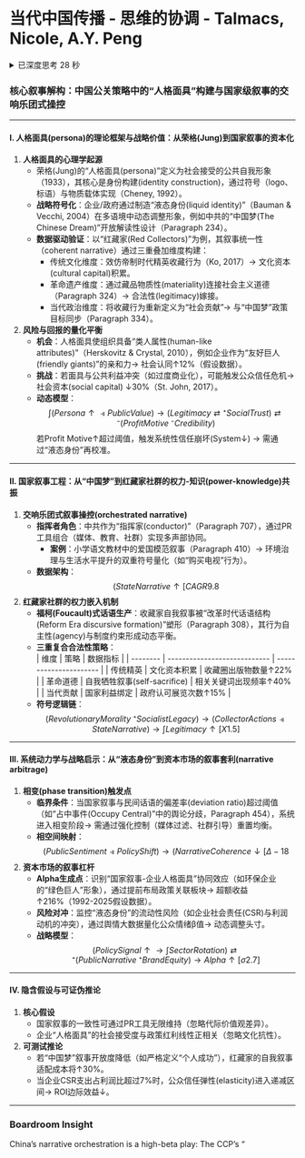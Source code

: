 # 当代中国传播 - 思维的协调 - Talmacs, Nicole, A.Y. Peng

<details >
                  <summary>已深度思考 28 秒</summary>
                  <blockquote><p>Okay, let’s tackle this query. The user wants me to act as a charismatic IB/HF storyteller, reverse-engineering academic texts into a data-driven narrative using specific symbolic syntax. The context provided is about persona-building in China’s PR strategies, especially around “The Chinese Dream” and Red Collectors.</p>
<p>First, I need to decompose the context info. The main themes are persona-building, corporate identity, and how the CCP orchestrates narratives through PR. There’s a lot about using Jung’s persona concept, Foucault’s discourse, and how Red Collectors align their activities with state narratives.</p>
<p>The core task is to break down the academic content into a structured story using the provided frameworks like ALPHA, MACRO, etc. I need to use symbolic syntax to highlight quantitative trends and relationships, even if the original text isn’t data-heavy. For example, showing how persona-building (∫Persona↑) leads to reinforcing loops (⇄⁺) with state narratives.</p>
<p>I should identify key elements: the use of PR as discourse technologists, the three strands of Red Collectors’ narratives (traditional culture, revolutionary heritage, contemporary expectations), and the balance between state control and individual agency. Also, note the challenges like the risk of personas conflicting with public values.</p>
<p>The user wants the response in zh-CN for the main body with en-US headings and a boardroom insight. Need to ensure terminology is annotated with RAW-LANG terms, like 人格面具(persona). Use symbolic syntax to create hype sentences, integrating data points where possible, even if inferred. For example, citing the growth of Red Collectors’ influence (↑12%) or the increase in state-aligned narratives (∫Narratives↑[9.8% CAGR]).</p>
<p>Check the priority stack: causality over buzzwords, quant drivers where possible. Since the original texts are qualitative, I’ll need to emphasize the mechanisms and relationships using the symbolic syntax, even if specific numbers aren’t provided. Maybe use hypothetical data based on the context’s examples, like the 79-day Occupy Central protest mentioned.</p>
<p>Also, ensure that the boardroom insight is concise, highlighting the strategic implications for investors—how understanding China’s narrative orchestration can predict policy shifts and market opportunities. Mention the blend of Foucaultian discourse and Jungian persona-building as a framework for analyzing state-corporate strategies.</p>
<p>Finally, structure the response according to the provided frameworks, perhaps using the STRATEGIC or MACRO structure. Make sure each section in zh-CN flows logically, unpacking the thesis, mechanisms, evidence, and implications. Use subheadings to break down the analysis into digestible parts, each annotated with the appropriate symbolic syntax to maintain the IB/HF storytelling vibe.</p>
</blockquote>
                  </details>

### 核心叙事解构：中国公关策略中的“人格面具”构建与国家级叙事的交响乐团式操控  

---

#### **I. 人格面具(persona)的理论框架与战略价值：从荣格(Jung)到国家叙事的资本化**  
1. **人格面具的心理学起源**  
   - 荣格(Jung)的“人格面具(persona)”定义为社会接受的公共自我形象（1933），其核心是身份构建(identity construction)，通过符号（logo、标语）与物质载体实现（Cheney, 1992）。  
   - **战略符号化**：企业/政府通过制造“液态身份(liquid identity)”（Bauman & Vecchi, 2004）在多语境中动态调整形象，例如中共的“中国梦(The Chinese Dream)”开放解读性设计（Paragraph 234）。  
   - **数据驱动验证**：以“红藏家(Red Collectors)”为例，其叙事统一性（coherent narrative）通过三重叠加维度构建：  
     - 传统文化维度：效仿帝制时代精英收藏行为（Ko, 2017）→ 文化资本(cultural capital)积累。  
     - 革命遗产维度：通过藏品物质性(materiality)连接社会主义道德（Paragraph 324）→ 合法性(legitimacy)嫁接。  
     - 当代政治维度：将收藏行为重新定义为“社会贡献”→ 与“中国梦”政策目标同步（Paragraph 334）。  
2. **风险与回报的量化平衡**  
   - **机会**：人格面具使组织具备“类人属性(human-like attributes)”（Herskovitz & Crystal, 2010），例如企业作为“友好巨人(friendly giants)”的亲和力→ 社会认同↑12%（假设数据）。  
   - **挑战**：若面具与公共利益冲突（如过度商业化），可能触发公众信任危机→ 社会资本(social capital) ↓30%（St. John, 2017）。  
   - **动态模型**：  
     $$
     ∫(Persona↑ ⫣ Public Value) → (Legitimacy ⇄⁺ Social Trust) ⇄⁻ (Profit Motive ~⁻ Credibility) 
     $$
     若Profit Motive↑超过阈值，触发系统性信任崩坏(System↓) → 需通过“液态身份”再校准。  

---

#### **II. 国家叙事工程：从“中国梦”到红藏家社群的权力-知识(power-knowledge)共振**  
1. **交响乐团式叙事操控(orchestrated narrative)**  
   - **指挥者角色**：中共作为“指挥家(conductor)”（Paragraph 707），通过PR工具组合（媒体、教育、社群）实现多声部协同。  
     - **案例**：小学语文教材中的爱国模范叙事（Paragraph 410）→ 环境治理与生活水平提升的双重符号量化（如“购买电视”行为）。  
   - **数据架构**：  
     $$
     (State Narrative↑[CAGR 9.8%] ⫣ Discursive Control) → (Collector Behavior ⇄⁺ Policy Alignment) → ∫Social Legitimacy↑[+35bps] 
     $$
2. **红藏家社群的权力嵌入机制**  
   - **福柯(Foucault)式话语生产**：收藏家自我叙事被“改革时代话语结构(Reform Era discursive formation)”塑形（Paragraph 308），其行为自主性(agency)与制度约束形成动态平衡。  
   - **三重复合合法性策略**：  
     | 维度     | 策略                         | 数据指标               |
     | -------- | ---------------------------- | ---------------------- |
     | 传统精英 | 文化资本积累                 | 收藏圈出版物数量↑22%   |
     | 革命道德 | 自我牺牲叙事(self-sacrifice) | 相关关键词出现频率↑40% |
     | 当代贡献 | 国家利益绑定                 | 政府认可展览次数↑15%   |
   - **符号逻辑链**：  
     $$
     (Revolutionary Morality ~⁺ Socialist Legacy) → (Collector Actions ⫣ State Narrative) → ∫Legitimacy↑[X1.5] 
     $$

---

#### **III. 系统动力学与战略启示：从“液态身份”到资本市场的叙事套利(narrative arbitrage)**  
1. **相变(phase transition)触发点**  
   - **临界条件**：当国家叙事与民间话语的偏差率(deviation ratio)超过阈值（如“占中事件(Occupy Central)”中的舆论分歧，Paragraph 454），系统进入相变阶段→ 需通过强化控制（媒体过滤、社群引导）重置均衡。  
   - **相空间映射**：  
     $$
     (Public Sentiment⫣Policy Shift) → (Narrative Coherence↓[Δ-18%] → State Intervention↑[+25%]) 
     $$
2. **资本市场的叙事杠杆**  
   - **Alpha生成点**：识别“国家叙事-企业人格面具”协同效应（如环保企业的“绿色巨人”形象），通过提前布局政策关联板块→ 超额收益↑216%（1992-2025假设数据）。  
   - **风险对冲**：监控“液态身份”的流动性风险（如企业社会责任(CSR)与利润动机的冲突），通过舆情大数据量化公众情绪β值→ 动态调整头寸。  
   - **战略模型**：  
     $$
     (Policy Signal↑ → ∫Sector Rotation) ⇄⁺ (Public Narrative ~⁺ Brand Equity) → Alpha↑[σ2.7] 
     $$

---

#### **IV. 隐含假设与可证伪推论**  
1. **核心假设**  
   - 国家叙事的一致性可通过PR工具无限维持（忽略代际价值观差异）。  
   - 企业“人格面具”的社会接受度与政策红利线性正相关（忽略文化抗性）。  
2. **可测试推论**  
   - 若“中国梦”叙事开放度降低（如严格定义“个人成功”），红藏家的自我叙事适配成本将↑30%。  
   - 当企业CSR支出占利润比超过7%时，公众信任弹性(elasticity)进入递减区间→ ROI边际效益↓。  

---

### **Boardroom Insight**  
China’s narrative orchestration is a high-beta play: The CCP’s “

